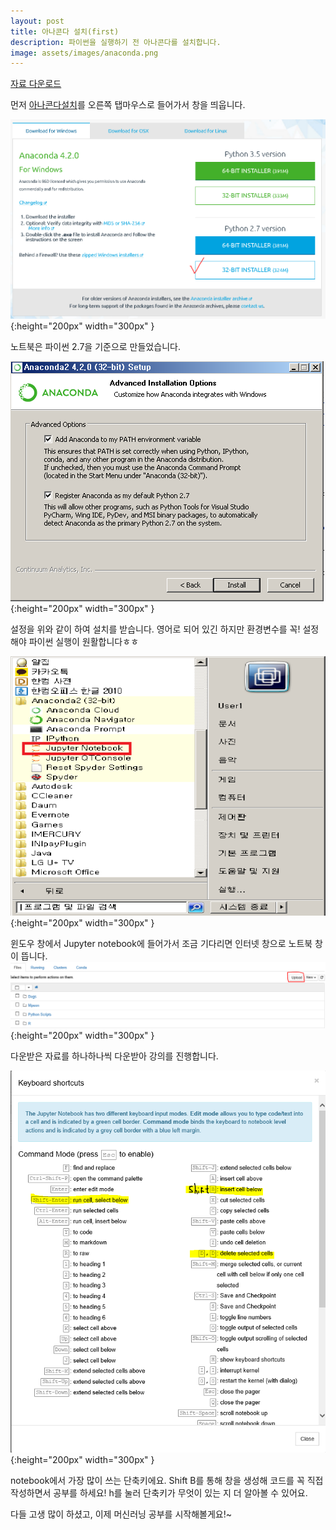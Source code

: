 ```yaml
---
layout: post
title: 아나콘다 설치(first)
description: 파이썬을 실행하기 전 아나콘다를 설치합니다.
image: assets/images/anaconda.png
---
```


[자료 다운로드](https://github.com/waylight3/Machine-for-Learning-Site/zipball/master)

먼저 [아나콘다설치](https://www.continuum.io/downloads)를 오른쪽 탭마우스로 들어가서 창을 띄웁니다.


![image1](https://raw.githubusercontent.com/waylight3/Machine-for-Learning-Site/gh-pages/assets/installconda/pic1.png){:height="200px" width="300px" }

노트북은 파이썬 2.7을 기준으로 만들었습니다.


![image2](https://raw.githubusercontent.com/waylight3/Machine-for-Learning-Site/gh-pages/assets/installconda/pic2.png){:height="200px" width="300px" }

설정을 위와 같이 하여 설치를 받습니다. 영어로 되어 있긴 하지만 환경변수를 꼭! 설정해야 파이썬 실행이 원활합니다ㅎㅎ

![image3](https://raw.githubusercontent.com/waylight3/Machine-for-Learning-Site/gh-pages/assets/installconda/pic3.png){:height="200px" width="300px" }

윈도우 창에서 Jupyter notebook에 들어가서 조금 기다리면 인터넷 창으로 노트북 창이 뜹니다.
![image4](https://raw.githubusercontent.com/waylight3/Machine-for-Learning-Site/gh-pages/assets/installconda/pic4.png){:height="200px" width="300px" }

다운받은 자료를 하나하나씩 다운받아 강의를 진행합니다.


![image5](https://raw.githubusercontent.com/waylight3/Machine-for-Learning-Site/gh-pages/assets/installconda/pic5.png){:height="200px" width="300px" }

notebook에서 가장 많이 쓰는 단축키에요. Shift B를 통해 창을 생성해 코드를 꼭 직접 작성하면서 공부를 하세요! h를 눌러 단축키가 무엇이 있는 지 더 알아볼 수 있어요.

다들 고생 많이 하셨고, 이제 머신러닝 공부를 시작해볼게요!~
